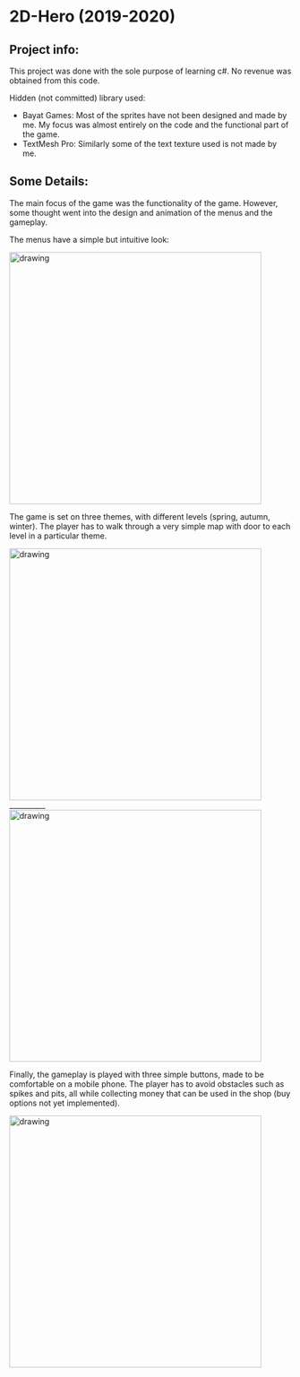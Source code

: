 # 2D-Hero (2019-2020)

## Project info:
This project was done with the sole purpose of learning c#. No revenue was obtained from this code.

Hidden (not committed) library used:
  - Bayat Games: Most of the sprites have not been designed and made by me. My focus was almost entirely on the code and the functional part of the game.
  - TextMesh Pro: Similarly some of the text texture used is not made by me.

## Some Details:
The main focus of the game was the functionality of the game. However, some thought went into the design and animation of the menus and the gameplay.

The menus have a simple but intuitive look:

<img src="https://user-images.githubusercontent.com/92935796/213700926-2624d5f7-507f-480c-8afe-e5143422e266.png" alt="drawing" width="450"/>

The game is set on three themes, with different levels (spring, autumn, winter). The player has to walk through a very simple map with door to each level in a particular theme.

<img src="https://user-images.githubusercontent.com/92935796/213701123-78d698a6-586d-42bc-a1ee-d0c2fbc426ee.png" alt="drawing" width="450"/> __________ <img src="https://user-images.githubusercontent.com/92935796/213701126-db8b6152-7fe5-45b2-bc6d-5061ed54ef17.png" alt="drawing" width="450"/>



Finally, the gameplay is played with three simple buttons, made to be comfortable on a mobile phone. The player has to avoid obstacles such as spikes and pits, all while collecting money that can be used in the shop (buy options not yet implemented).

<img src="https://user-images.githubusercontent.com/92935796/213701993-940c64c2-522a-43c1-af14-a34c9b49b3f5.png" alt="drawing" width="450"/>
